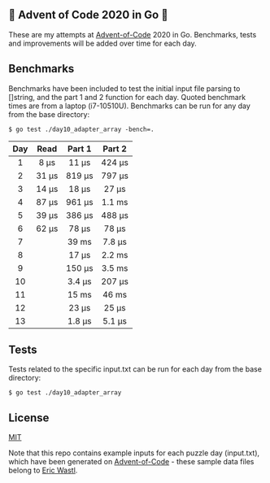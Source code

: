 ## :christmas_tree: Advent of Code 2020 in Go :christmas_tree:
These are my attempts at [Advent-of-Code](https://adventofcode.com) 2020 in Go. Benchmarks, tests and improvements will be added over time for each day.

## Benchmarks
Benchmarks have been included to test the initial input file parsing to []string, and the part 1 and 2 function for each day. Quoted benchmark times are from a laptop (i7-10510U). Benchmarks can be run for any day from the base directory:
```
$ go test ./day10_adapter_array -bench=.
```
| Day | Read | Part 1 | Part 2 |
| :---: | :---: | :---: | :---: |
| 1 | 8 μs | 11 μs | 424 μs |
| 2 | 31 μs | 819 μs | 797 μs |
| 3 | 14 μs | 18 μs | 27 μs |
| 4 | 87 μs | 961 μs | 1.1 ms |
| 5 | 39 μs | 386 μs | 488 μs |
| 6 | 62 μs | 78 μs | 78 μs |
| 7 |  | 39 ms | 7.8 μs |
| 8 |  | 17 μs | 2.2 ms |
| 9 |  | 150 μs | 3.5 ms |
| 10 |  | 3.4 μs | 207 μs |
| 11 |  | 15 ms | 46 ms |
| 12 |  | 23 μs | 25 μs |
| 13 |  | 1.8 μs | 5.1 μs |

## Tests
Tests related to the specific input.txt can be run for each day from the base directory:
```
$ go test ./day10_adapter_array
```

## License
[MIT](LICENSE)  

Note that this repo contains example inputs for each puzzle day (input.txt), which have been generated on [Advent-of-Code](https://adventofcode.com) - these sample data files belong to [Eric Wastl](https://twitter.com/ericwastl).
